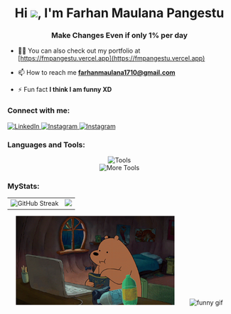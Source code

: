 <h1 align="center">Hi <img src="https://media.giphy.com/media/hvRJCLFzcasrR4ia7z/giphy.gif" width="30px"/>, I'm Farhan Maulana Pangestu</h1>
<h3 align="center"> Make Changes Even if only 1% per day</h3>

- 👨‍💻 You can also check out my portfolio at [https://fmpangestu.vercel.app](https://fmpangestu.vercel.app)

- 📫 How to reach me **farhanmaulana1710@gmail.com**

- ⚡ Fun fact **I think I am funny XD**

<h3 align="left">Connect with me:</h3>
<p align="left">
<a href="https://www.linkedin.com/in/farhanmaulanapangestu/" target="blank"> 
  <img src="https://skillicons.dev/icons?i=linkedin" alt="LinkedIn" />
</a>
<a href="https://www.instagram.com/farhanbaeee/?hl=id#" target="blank">
  <img src="https://skillicons.dev/icons?i=instagram" alt="Instagram" />
</a>
<a href="https://fmpangestu.vercel.app" target="blank">
  <img src="https://fmpangestu.vercel.app/boy.png" alt="Instagram" width=50 height=50 margin-left=2 />
</a>
</p>

<h3 align="left">Languages and Tools:</h3>
<p align="center">
  <img src="https://skillicons.dev/icons?i=react,laravel,next,html,css,tailwindcss,github,git,vite" alt="Tools" /><br>
  <img src="https://skillicons.dev/icons?i=nodejs,javascript,express,mysql,postman,php,vercel,ts,python" alt="More Tools" />
</p>

<h3 align="left">MyStats:</h3>
<table>
  <tr>
    <td>
        <img src="https://github-readme-streak-stats.herokuapp.com?user=fmpangestu&theme=transparent" height="250px" alt="GitHub Streak" />
    </td>
    <td>
      <img src="https://github-readme-stats.vercel.app/api?username=fmpangestu&theme=transparent&show_icons=true" height="250px"/>
    </td>
  </tr>
</table>

<p align="center">
  <img src="https://github.com/darsaveli/Mariam/blob/main/1479814528_webarebears.gif" height="200px" alt="fun gif" style="margin-right: 10px;">
  <img src="https://user-images.githubusercontent.com/74038190/213910845-af37a709-8995-40d6-be59-724526e3c3d7.gif" height="200px" alt="funny gif" style="margin-left: 20px;">
</p>

